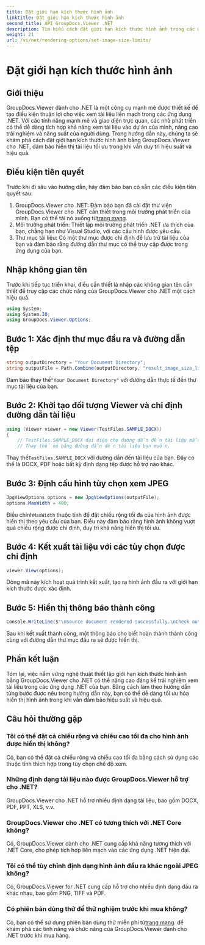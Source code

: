 ```yaml
---
title: Đặt giới hạn kích thước hình ảnh
linktitle: Đặt giới hạn kích thước hình ảnh
second_title: API GroupDocs.Viewer .NET
description: Tìm hiểu cách đặt giới hạn kích thước hình ảnh trong các ứng dụng .NET một cách dễ dàng bằng GroupDocs.Viewer dành cho .NET, nâng cao trải nghiệm xem tài liệu.
weight: 21
url: /vi/net/rendering-options/set-image-size-limits/
---
```


# Đặt giới hạn kích thước hình ảnh

## Giới thiệu
GroupDocs.Viewer dành cho .NET là một công cụ mạnh mẽ được thiết kế để tạo điều kiện thuận lợi cho việc xem tài liệu liền mạch trong các ứng dụng .NET. Với các tính năng mạnh mẽ và giao diện trực quan, các nhà phát triển có thể dễ dàng tích hợp khả năng xem tài liệu vào dự án của mình, nâng cao trải nghiệm và năng suất của người dùng. Trong hướng dẫn này, chúng ta sẽ khám phá cách đặt giới hạn kích thước hình ảnh bằng GroupDocs.Viewer cho .NET, đảm bảo hiển thị tài liệu tối ưu trong khi vẫn duy trì hiệu suất và hiệu quả.
## Điều kiện tiên quyết
Trước khi đi sâu vào hướng dẫn, hãy đảm bảo bạn có sẵn các điều kiện tiên quyết sau:
1.  GroupDocs.Viewer cho .NET: Đảm bảo bạn đã cài đặt thư viện GroupDocs.Viewer cho .NET cần thiết trong môi trường phát triển của mình. Bạn có thể tải nó xuống từ[trang mạng](https://releases.groupdocs.com/viewer/net/).
2. Môi trường phát triển: Thiết lập môi trường phát triển .NET ưa thích của bạn, chẳng hạn như Visual Studio, với các cấu hình được yêu cầu.
3. Thư mục tài liệu: Có một thư mục được chỉ định để lưu trữ tài liệu của bạn và đảm bảo rằng đường dẫn thư mục có thể truy cập được trong ứng dụng của bạn.

## Nhập không gian tên
Trước khi tiếp tục triển khai, điều cần thiết là nhập các không gian tên cần thiết để truy cập các chức năng của GroupDocs.Viewer cho .NET một cách hiệu quả.
```csharp
using System;
using System.IO;
using GroupDocs.Viewer.Options;
```
## Bước 1: Xác định thư mục đầu ra và đường dẫn tệp
```csharp
string outputDirectory = "Your Document Directory";
string outputFile = Path.Combine(outputDirectory, "result_image_size_limit.jpg");
```
 Đảm bảo thay thế`"Your Document Directory"` với đường dẫn thực tế đến thư mục tài liệu của bạn.
## Bước 2: Khởi tạo đối tượng Viewer và chỉ định đường dẫn tài liệu
```csharp
using (Viewer viewer = new Viewer(TestFiles.SAMPLE_DOCX))
{
    // TestFiles.SAMPLE_DOCX đại diện cho đường dẫn đến tài liệu mẫu.
    // Thay thế nó bằng đường dẫn đến tài liệu bạn muốn.
```
 Thay thế`TestFiles.SAMPLE_DOCX` với đường dẫn đến tài liệu của bạn. Đây có thể là DOCX, PDF hoặc bất kỳ định dạng tệp được hỗ trợ nào khác.
## Bước 3: Định cấu hình tùy chọn xem JPEG
```csharp
JpgViewOptions options = new JpgViewOptions(outputFile);
options.MaxWidth = 400;
```
 Điều chỉnh`MaxWidth` thuộc tính để đặt chiều rộng tối đa của hình ảnh được hiển thị theo yêu cầu của bạn. Điều này đảm bảo rằng hình ảnh không vượt quá chiều rộng được chỉ định, duy trì khả năng hiển thị tối ưu.
## Bước 4: Kết xuất tài liệu với các tùy chọn được chỉ định
```csharp
viewer.View(options);
```
Dòng mã này kích hoạt quá trình kết xuất, tạo ra hình ảnh đầu ra với giới hạn kích thước được xác định.
## Bước 5: Hiển thị thông báo thành công
```csharp
Console.WriteLine($"\nSource document rendered successfully.\nCheck output in {outputDirectory}.");
```
Sau khi kết xuất thành công, một thông báo cho biết hoàn thành thành công cùng với đường dẫn thư mục đầu ra sẽ được hiển thị.

## Phần kết luận
Tóm lại, việc nắm vững nghệ thuật thiết lập giới hạn kích thước hình ảnh bằng GroupDocs.Viewer cho .NET có thể nâng cao đáng kể trải nghiệm xem tài liệu trong các ứng dụng .NET của bạn. Bằng cách làm theo hướng dẫn từng bước được nêu trong hướng dẫn này, bạn có thể dễ dàng tối ưu hóa hiển thị hình ảnh trong khi vẫn đảm bảo hiệu suất và hiệu quả.
## Câu hỏi thường gặp
### Tôi có thể đặt cả chiều rộng và chiều cao tối đa cho hình ảnh được hiển thị không?
Có, bạn có thể đặt cả chiều rộng và chiều cao tối đa bằng cách sử dụng các thuộc tính thích hợp trong tùy chọn chế độ xem.
### Những định dạng tài liệu nào được GroupDocs.Viewer hỗ trợ cho .NET?
GroupDocs.Viewer cho .NET hỗ trợ nhiều định dạng tài liệu, bao gồm DOCX, PDF, PPT, XLS, v.v.
### GroupDocs.Viewer cho .NET có tương thích với .NET Core không?
Có, GroupDocs.Viewer dành cho .NET cung cấp khả năng tương thích với .NET Core, cho phép tích hợp liền mạch vào các ứng dụng .NET hiện đại.
### Tôi có thể tùy chỉnh định dạng hình ảnh đầu ra khác ngoài JPEG không?
Có, GroupDocs.Viewer for .NET cung cấp hỗ trợ cho nhiều định dạng đầu ra khác nhau, bao gồm PNG, TIFF và PDF.
### Có phiên bản dùng thử để thử nghiệm trước khi mua không?
 Có, bạn có thể sử dụng phiên bản dùng thử miễn phí từ[trang mạng](https://releases.groupdocs.com/viewer/net/). để khám phá các tính năng và chức năng của GroupDocs.Viewer dành cho .NET trước khi mua hàng.